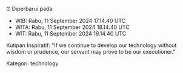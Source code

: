 ⏰ Diperbarui pada:
- WIB: Rabu, 11 September 2024 17.14.40 UTC
- WITA: Rabu, 11 September 2024 18.14.40 UTC
- WIT: Rabu, 11 September 2024 19.14.40 UTC

Kutipan Inspiratif:
"If we continue to develop our technology without wisdom or prudence, our servant may prove to be our executioner."


Kategori: technology

